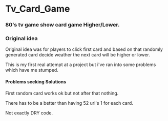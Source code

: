 # Tv_Card_Game
### 80's tv game show card game Higher/Lower.

### Original idea
Original idea was for players to click first card and based on that randomly generated card decide
weather the next card will be higher or lower.

This is my first real attempt at a project but i've ran into some problems which have me stumped.

#### Problems seeking Solutions
First random card works ok but not after that nothing.

There has to be a better than having 52 url's 1 for each card.

Not exactly DRY code.




